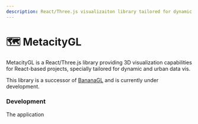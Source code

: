 ```yaml
---
description: React/Three.js visualizaiton library tailored for dynamic and urban data
---
```


# 🗺 MetacityGL

MetacityGL is a React/Three.js library providing 3D visualization capabilities for React-based projects, specially tailored for dynamic and urban data vis.

This library is a successor of [BananaGL](https://github.com/MetacityTools/BananaGL) and is currently under development.

### Development

The application&#x20;

